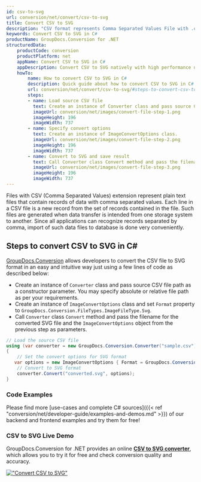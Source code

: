```yaml
---
id: csv-to-svg
url: conversion/net/convert/csv-to-svg
title: Convert CSV to SVG
description: "CSV format represents Comma Separated Values File with .csv extension. Learn how to convert CSV to SVG file programmatically in C# language using GroupDocs.Conversion for .NET library."
keywords: Convert CSV to SVG in C#
productName: GroupDocs.Conversion for .NET
structuredData:
    productCode: conversion
    productPlatform: net
    appName: Convert CSV to SVG in C#
    appDescription: Convert CSV to SVG natively with high performance using C# language and server side GroupDocs.Conversion for .NET APIs, without the use of any software like Microsoft or Open Office.
    howTo:
        name: How to convert CSV to SVG in C# 
        description: Quick guide about how to convert CSV to SVG in C# with high performance and accuracy.
        url: conversion/net/convert/csv-to-svg/#steps-to-convert-csv-to-svg-in-c
        steps:
        - name: Load source CSV file 
          text: Create an instance of Converter class and pass source CSV file path as a constructor parameter. You may specify absolute or relative file path as per your requirements. 
          imageUrl: conversion/net/images/convert-file-step-1.png
          imageHeight: 196
          imageWidth: 737
        - name: Specify convert options 
          text: Create an instance of ImageConvertOptions class.
          imageUrl: conversion/net/images/convert-file-step-2.png
          imageHeight: 196
          imageWidth: 737
        - name: Convert to SVG and save result 
          text: Call Converter class Convert method and pass the filename for the converted HTML file and the ImageConvertOptions object from the previous step as parameters.
          imageUrl: conversion/net/images/convert-file-step-3.png
          imageHeight: 196
          imageWidth: 737
---
```


Files with CSV (Comma Separated Values) extension represent plain text files that contain records of data with comma separated values. Each line in a CSV file is a new record from the set of records contained in the file. Such files are generated when data transfer is intended from one storage system to another. Since all applications can recognize records separated by comma, import of such data files to database is done very conveniently.

## Steps to convert CSV to SVG in C#

[GroupDocs.Conversion](https://products.groupdocs.com/conversion/net) allows developers to convert the CSV file to SVG format in an easy and intuitive way just using a few lines of code as described below:

* Create an instance of `Converter` class and pass source CSV file path as a constructor parameter. You may specify absolute or relative file path as per your requirements. 
* Create an instance of `ImageConvertOptions` class and set `Format` property to `GroupDocs.Conversion.FileTypes.ImageFileType.Svg`.
* Call `Converter` class `Convert` method and pass the filename for the converted SVG file and the `ImageConvertOptions` object from the previous step as parameters.

```csharp
// Load the source CSV file
using (var converter = new GroupDocs.Conversion.Converter("sample.csv"))
{
    // Set the convert options for SVG format
   var options = new ImageConvertOptions { Format = GroupDocs.Conversion.FileTypes.ImageFileType.Svg };
    // Convert to SVG format
    converter.Convert("converted.svg", options);
}
```

### Code Examples

Please find more [use-cases and complete C# sources]({{< ref "conversion/net/developer-guide/examples-and-demos.md" >}}) of our backend and frontend examples and try them for free!

### CSV to SVG Live Demo

GroupDocs.Conversion for .NET provides an online [**CSV to SVG converter**](https://products.groupdocs.app/conversion/csv-to-svg), which allows you to try it for free and check conversion quality and accuracy.

[!["Convert CSV to SVG"](conversion/net/images/convert-to-svg/convert-csv-to-svg.png)](https://products.groupdocs.app/conversion/csv-to-svg)